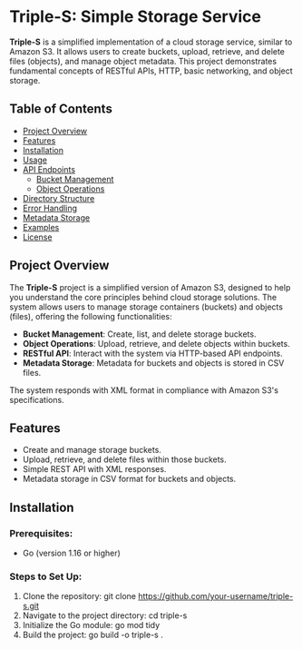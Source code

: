 # Triple-S: Simple Storage Service

**Triple-S** is a simplified implementation of a cloud storage service, similar to Amazon S3. It allows users to create buckets, upload, retrieve, and delete files (objects), and manage object metadata. This project demonstrates fundamental concepts of RESTful APIs, HTTP, basic networking, and object storage.

## Table of Contents
- [Project Overview](#project-overview)
- [Features](#features)
- [Installation](#installation)
- [Usage](#usage)
- [API Endpoints](#api-endpoints)
  - [Bucket Management](#bucket-management)
  - [Object Operations](#object-operations)
- [Directory Structure](#directory-structure)
- [Error Handling](#error-handling)
- [Metadata Storage](#metadata-storage)
- [Examples](#examples)
- [License](#license)

## Project Overview

The **Triple-S** project is a simplified version of Amazon S3, designed to help you understand the core principles behind cloud storage solutions. The system allows users to manage storage containers (buckets) and objects (files), offering the following functionalities:
- **Bucket Management**: Create, list, and delete storage buckets.
- **Object Operations**: Upload, retrieve, and delete objects within buckets.
- **RESTful API**: Interact with the system via HTTP-based API endpoints.
- **Metadata Storage**: Metadata for buckets and objects is stored in CSV files.
  
The system responds with XML format in compliance with Amazon S3's specifications.

## Features

- Create and manage storage buckets.
- Upload, retrieve, and delete files within those buckets.
- Simple REST API with XML responses.
- Metadata storage in CSV format for buckets and objects.

## Installation

### Prerequisites:
- Go (version 1.16 or higher)

### Steps to Set Up:
1. Clone the repository:
   git clone https://github.com/your-username/triple-s.git
2. Navigate to the project directory:
   cd triple-s
3. Initialize the Go module:
   go mod tidy
4. Build the project:
   go build -o triple-s .
